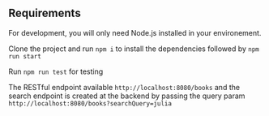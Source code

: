 ## Requirements

For development, you will only need Node.js installed in your environement.

Clone the project and run  `npm i` to install the dependencies followed by `npm run start`

Run `npm run test` for testing

The RESTful endpoint available `http://localhost:8080/books` and the search endpoint is created at the backend by passing the query param `http://localhost:8080/books?searchQuery=julia`



